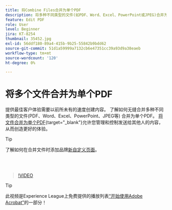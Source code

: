 ```yaml
---
title: 将Combine Files合并为单个PDF
description: 将多种不同类型的文件(如PDF、Word、Excel、PowerPoint或JPEG)合并为一个PDF
feature: Edit PDF
role: User
level: Beginner
jira: KT-8254
thumbnail: 35452.jpg
exl-id: 56ddf180-89a4-415b-9b25-55842b9bdd62
source-git-commit: 51d1a59999a7132cb6e47351cc39a93d9a38eaeb
workflow-type: tm+mt
source-wordcount: '120'
ht-degree: 0%

---
```


# 将多个文件合并为单个PDF

提供最佳客户体验需要以前所未有的速度创建内容。 了解如何无缝合并多种不同类型的文件(PDF、Word、Excel、PowerPoint、JPEG等) 合并为单个PDF。 [将文件合并为单个PDF](https://www.adobe.com/acrobat/online/merge-pdf.html){target="_blank"}允许您管理和控制发送给其他人的内容，从而创造更好的体验。

>[!TIP]
>
>了解如何在合并文件时添加品牌[新自定义页面](add-custom-page.md)。

<br> 

>[!VIDEO](https://video.tv.adobe.com/v/3409564?quality=12&learn=on&hidetitle=true&captions=chi_hans)

>[!TIP]
>
>此视频是Experience League上免费提供的播放列表[“开始使用Adobe Acrobat”](https://experienceleague.adobe.com/zh-hans/playlists/acrobat-get-started-business-users)的一部分！
